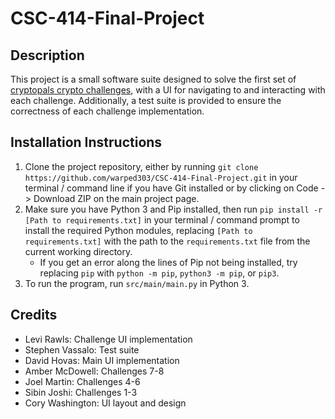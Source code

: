 # CSC-414-Final-Project

## Description

This project is a small software suite designed to solve the first set of [cryptopals crypto challenges](https://cryptopals.com/), with a UI for navigating to and interacting with each challenge. Additionally, a test suite is provided to ensure the correctness of each challenge implementation.

## Installation Instructions

1. Clone the project repository, either by running `git clone https://github.com/warped303/CSC-414-Final-Project.git`  in your terminal / command line if you have Git installed or by clicking on Code -> Download ZIP on the main project page.
2. Make sure you have Python 3 and Pip installed, then run `pip install -r [Path to requirements.txt]` in your terminal / command prompt to install the required Python modules, replacing `[Path to requirements.txt]` with the path to the `requirements.txt` file from the current working directory.
   - If you get an error along the lines of Pip not being installed, try replacing `pip` with `python -m pip`, `python3 -m pip`, or `pip3`.
4. To run the program, run `src/main/main.py` in Python 3.

## Credits

- Levi Rawls: Challenge UI implementation
- Stephen Vassalo: Test suite
- David Hovas: Main UI implementation
- Amber McDowell: Challenges 7-8
- Joel Martin: Challenges 4-6
- Sibin Joshi: Challenges 1-3
- Cory Washington: UI layout and design
